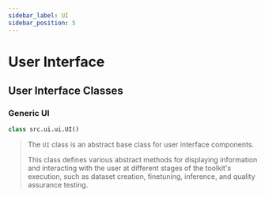 ```yaml
---
sidebar_label: UI
sidebar_position: 5
---
```


# User Interface

## User Interface Classes

### Generic UI

```python
class src.ui.ui.UI()
```

> The `UI` class is an abstract base class for user interface components.
>
> This class defines various abstract methods for displaying information and interacting with the user at different stages of the toolkit's execution, such as dataset creation, finetuning, inference, and quality assurance testing.
